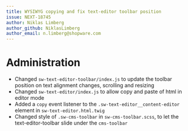 ```yaml
---
title: WYSIWYG copying and fix text-editor toolbar position
issue: NEXT-18745
author: Niklas Limberg
author_github: NiklasLimberg
author_email: n.limberg@shopware.com
---
```

# Administration
* Changed `sw-text-editor-toolbar/index.js` to update the toolbar position on text alignment changes, scrolling and resizing
* Changed `sw-text-editor/index.js` to allow copy and paste of html in editor mode
* Added a `copy` event listener to the `.sw-text-editor__content-editor` element in `sw-text-editor.html.twig` 
* Changed style of `.sw-cms-toolbar` in `sw-cms-toolbar.scss`, to let the text-editor-toolbar slide under the `cms-toolbar`